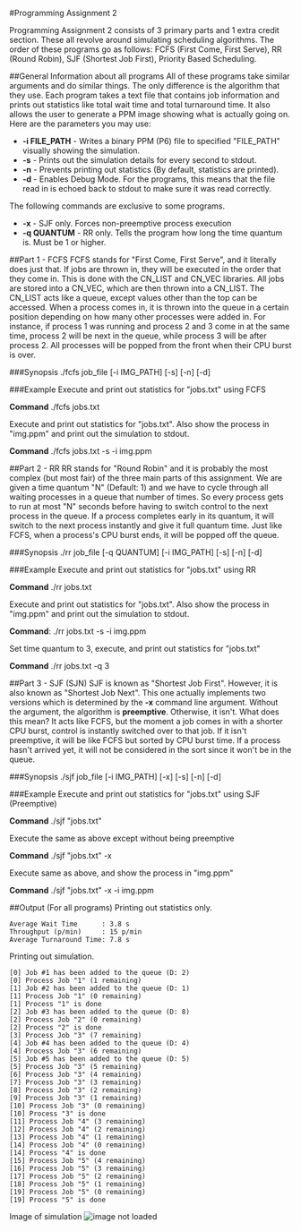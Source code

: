 #Programming Assignment 2

Programming Assignment 2 consists of 3 primary parts and 1 extra credit section. These all revolve around simulating scheduling algorithms. The order of these programs go as follows: FCFS (First Come, First Serve), RR (Round Robin), SJF (Shortest Job First), Priority Based Scheduling.

##General Information about all programs
All of these programs take similar arguments and do similar things. The only difference is the algorithm that they use. Each program takes a text file that contains job information and prints out statistics like total wait time and total turnaround time. It also allows the user to generate a PPM image showing what is actually going on. Here are the parameters you may use:

+ **-i FILE_PATH** - Writes a binary PPM (P6) file to specified "FILE\_PATH" visually showing the simulation.
+ **-s** - Prints out the simulation details for every second to stdout.
+ **-n** - Prevents printing out statistics (By default, statistics are printed).
+ **-d** - Enables Debug Mode. For the programs, this means that the file read in is echoed back to stdout to make sure it was read correctly.

The following commands are exclusive to some programs.

+ **-x** - SJF only. Forces non-preemptive process execution
+ **-q QUANTUM** - RR only. Tells the program how long the time quantum is. Must be 1 or higher.

##Part 1 - FCFS
FCFS stands for "First Come, First Serve", and it literally does just that. If jobs are thrown in, they will be executed in the order that they come in. This is done with the CN\_LIST and CN\_VEC libraries. All jobs are stored into a CN\_VEC, which are then thrown into a CN\_LIST. The CN\_LIST acts like a queue, except values other than the top can be accessed. When a process comes in, it is thrown into the queue in a certain position depending on how many other processes were added in. For instance, if process 1 was running and process 2 and 3 come in at the same time, process 2 will be next in the queue, while process 3 will be after process 2. All processes will be popped from the front when their CPU burst is over.

###Synopsis
./fcfs job\_file \[-i IMG\_PATH\] \[-s\] \[-n\] \[-d\]

###Example
Execute and print out statistics for "jobs.txt" using FCFS

**Command** ./fcfs jobs.txt

Execute and print out statistics for "jobs.txt". Also show the process in "img.ppm" and print out the simulation to stdout.

**Command** ./fcfs jobs.txt -s -i img.ppm

##Part 2 - RR
RR stands for "Round Robin" and it is probably the most complex (but most fair) of the three main parts of this assignment. We are given a time quantum "N" (Default: 1) and we have to cycle through all waiting processes in a queue that number of times. So every process gets to run at most "N" seconds before having to switch control to the next process in the queue. If a process completes early in its quantum, it will switch to the next process instantly and give it full quantum time. Just like FCFS, when a process's CPU burst ends, it will be popped off the queue.

###Synopsis
./rr job\_file \[-q QUANTUM\] \[-i IMG\_PATH\] \[-s\] \[-n\] \[-d\]

###Example
Execute and print out statistics for "jobs.txt" using RR

**Command** ./rr jobs.txt

Execute and print out statistics for "jobs.txt". Also show the process in "img.ppm" and print out the simulation to stdout.

**Command**: ./rr jobs.txt -s -i img.ppm

Set time quantum to 3, execute, and print out statistics for "jobs.txt"

**Command** ./rr jobs.txt -q 3

##Part 3 - SJF (SJN)
SJF is known as "Shortest Job First". However, it is also known as "Shortest Job Next". This one actually implements two versions which is determined by the **-x** command line argument. Without the argument, the algorithm is **preemptive**. Otherwise, it isn't. What does this mean? It acts like FCFS, but the moment a job comes in with a shorter CPU burst, control is instantly switched over to that job. If it isn't preemptive, it will be like FCFS but sorted by CPU burst time. If a process hasn't arrived yet, it will not be considered in the sort since it won't be in the queue.

###Synopsis
./sjf job\_file \[-i IMG\_PATH\] \[-x\] \[-s\] \[-n\] \[-d\]

###Example
Execute and print out statistics for "jobs.txt" using SJF (Preemptive)

**Command** ./sjf "jobs.txt"

Execute the same as above except without being preemptive

**Command** ./sjf "jobs.txt" -x

Execute same as above, and show the process in "img.ppm"

**Command** ./sjf "jobs.txt" -x -i img.ppm

##Output (For all programs)
Printing out statistics only.
```
Average Wait Time      : 3.8 s
Throughput (p/min)     : 15 p/min
Average Turnaround Time: 7.8 s
```

Printing out simulation.
```
[0] Job #1 has been added to the queue (D: 2)
[0] Process Job "1" (1 remaining)
[1] Job #2 has been added to the queue (D: 1)
[1] Process Job "1" (0 remaining)
[1] Process "1" is done
[2] Job #3 has been added to the queue (D: 8)
[2] Process Job "2" (0 remaining)
[2] Process "2" is done
[3] Process Job "3" (7 remaining)
[4] Job #4 has been added to the queue (D: 4)
[4] Process Job "3" (6 remaining)
[5] Job #5 has been added to the queue (D: 5)
[5] Process Job "3" (5 remaining)
[6] Process Job "3" (4 remaining)
[7] Process Job "3" (3 remaining)
[8] Process Job "3" (2 remaining)
[9] Process Job "3" (1 remaining)
[10] Process Job "3" (0 remaining)
[10] Process "3" is done
[11] Process Job "4" (3 remaining)
[12] Process Job "4" (2 remaining)
[13] Process Job "4" (1 remaining)
[14] Process Job "4" (0 remaining)
[14] Process "4" is done
[15] Process Job "5" (4 remaining)
[16] Process Job "5" (3 remaining)
[17] Process Job "5" (2 remaining)
[18] Process Job "5" (1 remaining)
[19] Process Job "5" (0 remaining)
[19] Process "5" is done
```

Image of simulation
![image not loaded](http://i.imgur.com/joxguPb.png "SJF")
